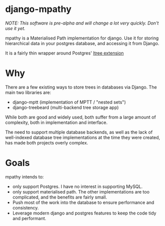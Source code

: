 # django-mpathy

*NOTE: This software is _pre-alpha_ and will change a lot very quickly. Don't use it yet.*

mpathy is a Materialised Path implementation for django. Use it for storing hierarchical data in your postgres database,
and accessing it from Django.

It is a fairly thin wrapper around Postgres' [ltree extension](https://www.postgresql.org/docs/current/static/ltree.html)

# Why

There are a few existing ways to store trees in databases via Django. The main two libraries are:

* django-mptt (implementation of MPTT / "nested sets")
* django-treebeard (multi-backend tree storage app)

While both are good and widely used, both suffer from a large amount of complexity, both in implementation and interface.

The need to support multiple database backends, as well as the lack of well-indexed database tree implementations at the time they were created, has made both projects overly complex.

# Goals

mpathy intends to:
 * only support Postgres. I have no interest in supporting MySQL.
 * only support materialised path. The other implementations are too complicated, and the benefits are fairly small.
 * Push most of the work into the database to ensure performance and consistency.
 * Leverage modern django and postgres features to keep the code tidy and performant.
